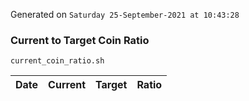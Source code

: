 Generated on `Saturday 25-September-2021 at 10:43:28`

### Current to Target Coin Ratio
`current_coin_ratio.sh`

Date|Current|Target|Ratio
---|---|---|---
